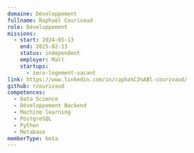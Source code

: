 ```yaml
---
domaine: Développement
fullname: Raphaël Courivaud
role: Développement
missions:
  - start: 2024-05-13
    end: 2025-02-13
    status: independent
    employer: Malt
    startups:
      - zero-logement-vacant
link: https://www.linkedin.com/in/rapha%C3%ABl-courivaud/
github: rcourivaud
competences:
  - Data Science
  - Développement Backend
  - Machine learning
  - PostgreSQL
  - Python
  - Metabase
memberType: beta
---
```

